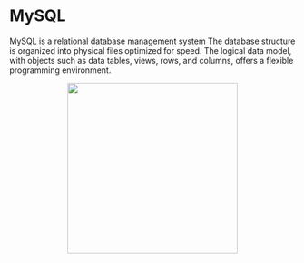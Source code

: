 # MySQL
MySQL is a relational database management system The database structure is organized into physical files optimized for speed. The logical data model, with objects such as data tables, views, rows, and columns, offers a flexible programming environment.

<p align="center">
<img src="https://user-images.githubusercontent.com/127482974/227714966-16b0171b-fda7-4018-b76c-9d5c15973344.png" width="300" height="auto">
</p>
